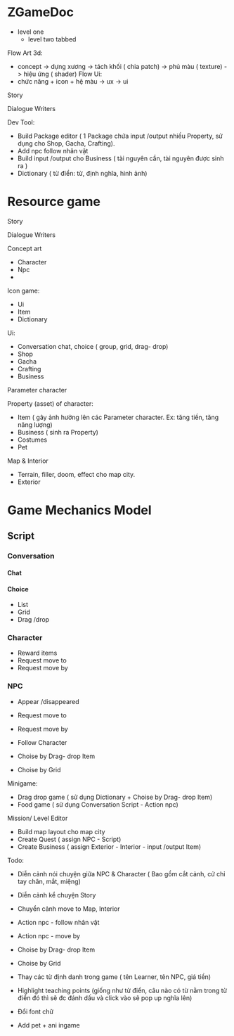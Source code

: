 # ZGameDoc

* level one
  + level two tabbed

Flow Art 3d:
- concept -> dựng xương -> tách khối ( chia patch) -> phủ màu ( texture) -> hiệu ứng ( shader)
Flow Ui:
- chức năng + icon + hệ màu -> ux -> ui

Story

Dialogue Writers

Dev Tool:
- Build Package editor ( 1 Package chứa input /output nhiều Property, sử dụng cho Shop, Gacha, Crafting).
- Add npc follow nhân vật
- Build input /output cho Business ( tài nguyên cần, tài nguyên được sinh ra )
- Dictionary ( từ điển: từ, định nghĩa, hình ảnh)

# Resource game

Story

Dialogue Writers

Concept art
- Character
- Npc
- 

Icon game:
- Ui
- Item
- Dictionary

Ui:
- Conversation chat, choice ( group, grid, drag- drop)
- Shop
- Gacha
- Crafting
- Business

Parameter character

Property (asset) of character:
- Item ( gây ảnh hưởng lên các Parameter character. Ex: tăng tiền, tăng năng lượng)
- Business ( sinh ra Property)
- Costumes
- Pet

Map & Interior
- Terrain, filler, doom, effect cho map city.
- Exterior

# Game Mechanics Model

## Script

### Conversation
#### Chat
#### Choice
- List
- Grid
- Drag /drop

### Character
- Reward items
- Request move to
- Request move by

### NPC
- Appear /disappeared
- Request move to
- Request move by
- Follow Character


- Choise by Drag- drop Item
- Choise by Grid


Minigame:
- Drag drop game ( sử dụng Dictionary + Choise by Drag- drop Item)
- Food game ( sử dụng Conversation Script - Action npc)


Mission/ Level Editor
- Build map layout cho map city
- Create Quest ( assign NPC - Script)
- Create Business ( assign Exterior - Interior - input /output Item)


Todo:

- Diễn cảnh nói chuyện giữa NPC & Character ( Bao gồm cắt cảnh, cử chỉ tay chân, mắt, miệng)
- Diễn cảnh kể chuyện Story
- Chuyển cảnh move to Map, Interior

- Action npc - follow nhân vật
- Action npc - move by

- Choise by Drag- drop Item
- Choise by Grid

- Thay các từ định danh trong game ( tên Learner, tên NPC, giá tiền)
- Highlight teaching points (giống như từ điển, câu nào có từ nằm trong từ điển đó thì sẽ đc đánh dấu và click vào sẽ pop up nghĩa lên)
- Đổi font chữ

- Add pet + ani ingame
